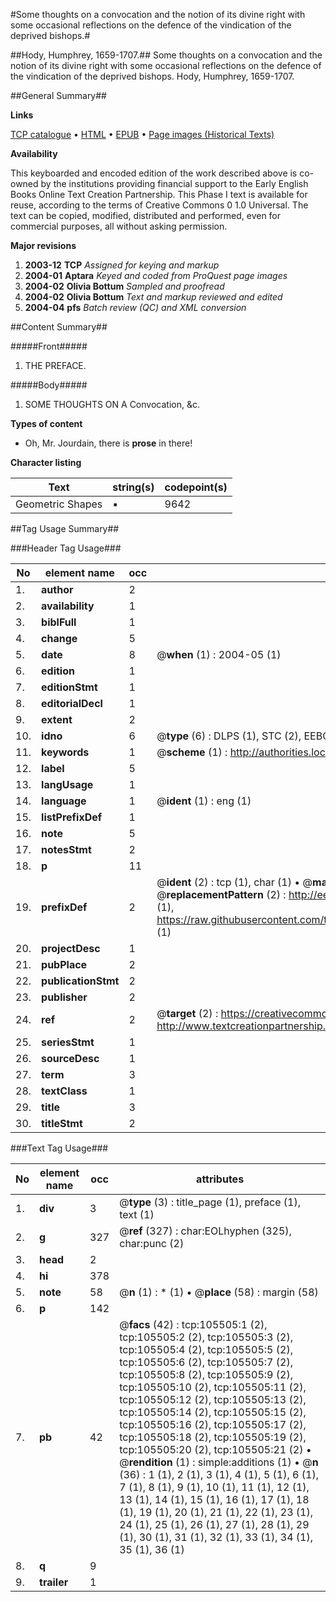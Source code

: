 #Some thoughts on a convocation and the notion of its divine right with some occasional reflections on the defence of the vindication of the deprived bishops.#

##Hody, Humphrey, 1659-1707.##
Some thoughts on a convocation and the notion of its divine right with some occasional reflections on the defence of the vindication of the deprived bishops.
Hody, Humphrey, 1659-1707.

##General Summary##

**Links**

[TCP catalogue](http://www.ota.ox.ac.uk/tcp/)  • 
[HTML](http://tei.it.ox.ac.uk/tcp/Texts-HTML/free/A44/A44094.html)  • 
[EPUB](http://tei.it.ox.ac.uk/tcp/Texts-EPUB/free/A44/A44094.epub) • 
[Page images (Historical Texts)](https://data.historicaltexts.jisc.ac.uk/view?pubId=eebo-16963660e&pageId=eebo-16963660e-105505-1)

**Availability**

This keyboarded and encoded edition of the
	       work described above is co-owned by the institutions
	       providing financial support to the Early English Books
	       Online Text Creation Partnership. This Phase I text is
	       available for reuse, according to the terms of Creative
	       Commons 0 1.0 Universal. The text can be copied,
	       modified, distributed and performed, even for
	       commercial purposes, all without asking permission.

**Major revisions**

1. __2003-12__ __TCP__ *Assigned for keying and markup*
1. __2004-01__ __Aptara__ *Keyed and coded from ProQuest page images*
1. __2004-02__ __Olivia Bottum__ *Sampled and proofread*
1. __2004-02__ __Olivia Bottum__ *Text and markup reviewed and edited*
1. __2004-04__ __pfs__ *Batch review (QC) and XML conversion*

##Content Summary##

#####Front#####

1. THE
PREFACE.

#####Body#####

1. SOME
THOUGHTS
ON A
Convocation, &c.

**Types of content**

  * Oh, Mr. Jourdain, there is **prose** in there!

**Character listing**


|Text|string(s)|codepoint(s)|
|---|---|---|
|Geometric Shapes|▪|9642|

##Tag Usage Summary##

###Header Tag Usage###

|No|element name|occ|attributes|
|---|---|---|---|
|1.|__author__|2||
|2.|__availability__|1||
|3.|__biblFull__|1||
|4.|__change__|5||
|5.|__date__|8| @__when__ (1) : 2004-05 (1)|
|6.|__edition__|1||
|7.|__editionStmt__|1||
|8.|__editorialDecl__|1||
|9.|__extent__|2||
|10.|__idno__|6| @__type__ (6) : DLPS (1), STC (2), EEBO-CITATION (1), OCLC (1), VID (1)|
|11.|__keywords__|1| @__scheme__ (1) : http://authorities.loc.gov/ (1)|
|12.|__label__|5||
|13.|__langUsage__|1||
|14.|__language__|1| @__ident__ (1) : eng (1)|
|15.|__listPrefixDef__|1||
|16.|__note__|5||
|17.|__notesStmt__|2||
|18.|__p__|11||
|19.|__prefixDef__|2| @__ident__ (2) : tcp (1), char (1)  •  @__matchPattern__ (2) : ([0-9\-]+):([0-9IVX]+) (1), (.+) (1)  •  @__replacementPattern__ (2) : http://eebo.chadwyck.com/downloadtiff?vid=$1&page=$2 (1), https://raw.githubusercontent.com/textcreationpartnership/Texts/master/tcpchars.xml#$1 (1)|
|20.|__projectDesc__|1||
|21.|__pubPlace__|2||
|22.|__publicationStmt__|2||
|23.|__publisher__|2||
|24.|__ref__|2| @__target__ (2) : https://creativecommons.org/publicdomain/zero/1.0/ (1), http://www.textcreationpartnership.org/docs/. (1)|
|25.|__seriesStmt__|1||
|26.|__sourceDesc__|1||
|27.|__term__|3||
|28.|__textClass__|1||
|29.|__title__|3||
|30.|__titleStmt__|2||


###Text Tag Usage###

|No|element name|occ|attributes|
|---|---|---|---|
|1.|__div__|3| @__type__ (3) : title_page (1), preface (1), text (1)|
|2.|__g__|327| @__ref__ (327) : char:EOLhyphen (325), char:punc (2)|
|3.|__head__|2||
|4.|__hi__|378||
|5.|__note__|58| @__n__ (1) : * (1)  •  @__place__ (58) : margin (58)|
|6.|__p__|142||
|7.|__pb__|42| @__facs__ (42) : tcp:105505:1 (2), tcp:105505:2 (2), tcp:105505:3 (2), tcp:105505:4 (2), tcp:105505:5 (2), tcp:105505:6 (2), tcp:105505:7 (2), tcp:105505:8 (2), tcp:105505:9 (2), tcp:105505:10 (2), tcp:105505:11 (2), tcp:105505:12 (2), tcp:105505:13 (2), tcp:105505:14 (2), tcp:105505:15 (2), tcp:105505:16 (2), tcp:105505:17 (2), tcp:105505:18 (2), tcp:105505:19 (2), tcp:105505:20 (2), tcp:105505:21 (2)  •  @__rendition__ (1) : simple:additions (1)  •  @__n__ (36) : 1 (1), 2 (1), 3 (1), 4 (1), 5 (1), 6 (1), 7 (1), 8 (1), 9 (1), 10 (1), 11 (1), 12 (1), 13 (1), 14 (1), 15 (1), 16 (1), 17 (1), 18 (1), 19 (1), 20 (1), 21 (1), 22 (1), 23 (1), 24 (1), 25 (1), 26 (1), 27 (1), 28 (1), 29 (1), 30 (1), 31 (1), 32 (1), 33 (1), 34 (1), 35 (1), 36 (1)|
|8.|__q__|9||
|9.|__trailer__|1||
